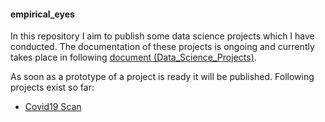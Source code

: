 #### empirical_eyes

In this repository I aim to publish some data science projects which I have conducted. The documentation of these projects is ongoing and currently takes place in following [document (Data_Science_Projects)](https://github.com/MWelHeb/01_Covid19_Scan/blob/main/Data_Science_Projects.md).

As soon as a prototype of a project is ready it will be published. Following projects exist so far:

- [Covid19 Scan](http://18.192.208.203:8501/)


